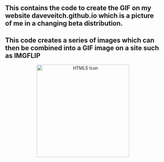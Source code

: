 ## This contains the code to create the GIF on my website daveveitch.github.io which is a picture of me in a changing beta distribution.

## This code creates a series of images which can then be combined into a GIF image on a site such as IMGFLIP

<p style="text-align:center;"><img src="/assets/DavidGif2.gif" alt="HTML5 Icon" width="300" height="300"></p>
